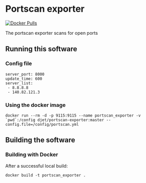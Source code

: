 # Portscan exporter

[![Docker Pulls](https://img.shields.io/docker/pulls/djet/portscan-exporter.svg?maxAge=604800)][hub]

The portscan exporter scans for open ports

## Running this software

### Config file

```
server_port: 8000
update_time: 600
server_list:
 - 8.8.8.8
 - 140.82.121.3
```

### Using the docker image

    docker run --rm -d -p 9115:9115 --name portscan_exporter -v `pwd`:/config djet/portscan-exporter:master --config.file=/config/portscan.yml

## Building the software

### Building with Docker

After a successful local build:

    docker build -t portscan_exporter .


[hub]: https://hub.docker.com/r/djet/portscan-exporter/
